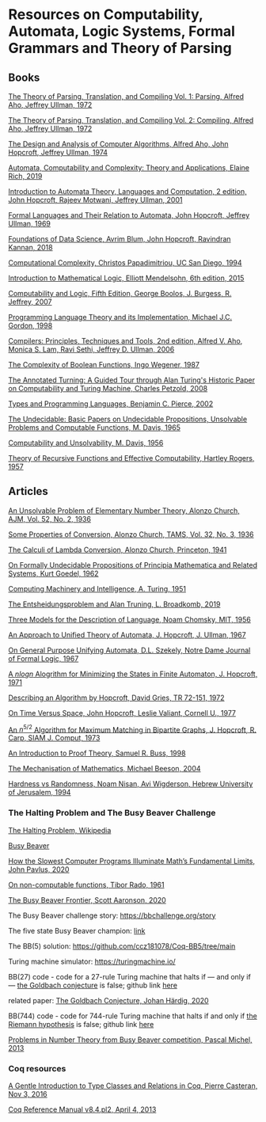 # Resources on Computability, Automata, Logic Systems, Formal Grammars and Theory of Parsing

## Books

[The Theory of Parsing, Translation, and Compiling Vol. 1: Parsing, Alfred Aho, Jeffrey Ullman, 1972](https://github.com/dimitarpg13/computability_and_logic_systems/blob/main/literature/books/Theory_of_Parsing_Translation_Compiling_Aho-Ullman-Parsing-Vol1.pdf)

[The Theory of Parsing, Translation, and Compiling Vol. 2: Compiling, Alfred Aho, Jeffrey Ullman, 1972](https://github.com/dimitarpg13/computability_and_logic_systems/blob/main/literature/books/Theory_of_Parsing_Translation_Compiling_Aho-Ullman-Compiling-Vol2.pdf)

[The Design and Analysis of Computer Algorithms, Alfred Aho, John Hopcroft, Jeffrey Ullman, 1974](https://github.com/dimitarpg13/computability_and_logic_systems/blob/main/literature/books/The_Design_and_Analysis_of_Computer_Algorithms_Aho_Hopcroft_Ullman_1974.pdf)

[Automata, Computability and Complexity: Theory and Applications, Elaine Rich, 2019](https://github.com/dimitarpg13/computability_and_logic_systems/blob/main/literature/books/Automata_Computability_and_Complexity-Theory_and_Applications_Rich_2019.pdf)

[Introduction to Automata Theory, Languages and Computation, 2 edition, John Hopcroft, Rajeev Motwani, Jeffrey Ullman, 2001](https://github.com/dimitarpg13/computability_and_logic_systems/blob/main/literature/books/Intro_to_Automata_Theory_Languages_and_Computation_Hopcroft-Motwani-Ullman-2001.pdf)

[Formal Languages and Their Relation to Automata, John Hopcroft, Jeffrey Ullman, 1969](https://github.com/dimitarpg13/computability_and_logic_systems/blob/main/literature/books/formal-languages-and-their-relation-to-automata-john-e-hopcroft-jeffrey-d-ullman_1969.pdf)

[Foundations of Data Science, Avrim Blum, John Hopcroft, Ravindran Kannan, 2018](https://github.com/dimitarpg13/computability_and_logic_systems/blob/main/literature/books/Foundations_of_Data_Science_Blum_Hopcroft_Kannan_2018.pdf)

[Computational Complexity, Christos Papadimitriou, UC San Diego, 1994](https://github.com/dimitarpg13/computability_and_logic_systems/blob/main/literature/books/Computational_Complexity_Papadimitriu_1994.pdf)

[Introduction to Mathematical Logic, Elliott Mendelsohn, 6th edition, 2015](https://github.com/dimitarpg13/computability_and_logic_systems/blob/main/literature/articles/logic_systems/Mendelson_Introduction_to_Mathematical_Logic_6th_Ed_2015.pdf)

[Computability and Logic, Fifth Edition, George Boolos, J. Burgess, R. Jeffrey, 2007](https://github.com/dimitarpg13/computability_and_logic_systems/blob/main/literature/books/George_S_Boolos_John_P_Burgess_Richard_C_Jeffrey_Computability_and_Logic_5Ed_Cambridge_2007.pdf)

[Programming Language Theory and its Implementation, Michael J.C. Gordon, 1998](https://github.com/dimitarpg13/computability_and_logic_systems/blob/main/literature/books/Programming_Language_Theory_Gordon_1998.pdf)

[Compilers: Principles, Techniques and Tools, 2nd edition, Alfred V. Aho, Monica S. Lam, Ravi Sethi, Jeffrey D. Ullman, 2006](https://github.com/dimitarpg13/computability_and_logic_systems/blob/main/literature/books/Compilers-Principles_Techniques_and_Tools-Aho_Lam_Sethi_Uhlman_2006.pdf)

[The Complexity of Boolean Functions, Ingo Wegener, 1987](https://github.com/dimitarpg13/computability_and_logic_systems/blob/main/literature/articles/ComplexityOfBooleanFunctionsWegener.pdf)

[The Annotated Turning: A Guided Tour through Alan Turing's Historic Paper on Computability and Turing Machine, Charles Petzold, 2008](https://github.com/dimitarpg13/computability_and_logic_systems/blob/main/literature/books/The_Annotated_Turing_Petzold_2008.pdf)

[Types and Programming Languages, Benjamin C. Pierce, 2002](https://github.com/dimitarpg13/computability_and_logic_systems/blob/main/literature/books/Types_and_Programming_Languages_Pierce_2002.pdf)

[The Undecidable: Basic Papers on Undecidable Propositions, Unsolvable Problems and Computable Functions, M. Davis, 1965](https://github.com/dimitarpg13/computability_and_logic_systems/blob/main/literature/books/The_Undecidable_Basic_Papers_on_Undecidable_Propositions_Unsolvable_Problems_and_more_Davis_1965.pdf)

[Computability and Unsolvability, M. Davis, 1956](https://github.com/dimitarpg13/computability_and_logic_systems/blob/main/literature/books/Computability_and_Unsolvability_Martin_Davis_1956.pdf)

[Theory of Recursive Functions and Effective Computability, Hartley Rogers, 1957](https://github.com/dimitarpg13/computability_and_logic_systems/blob/main/literature/books/Hartley_Rogers_Theory_of_Recursive_Functions_and_Effective_Computability-The_MIT_Press_1987.pdf)

## Articles

[An Unsolvable Problem of Elementary Number Theory, Alonzo Church, AJM, Vol. 52, No. 2, 1936](https://github.com/dimitarpg13/computability_and_logic_systems/blob/main/literature/articles/logic_systems/An_Unsolvable_Problem_of_Elementary_Number_Theory_Church_1938.pdf)

[Some Properties of Conversion, Alonzo Church, TAMS, Vol. 32, No. 3, 1936](https://github.com/dimitarpg13/computability_and_logic_systems/blob/main/literature/articles/logic_systems/Some_Properties_of_Conversion_ChurchRosser36.pdf)

[The Calculi of Lambda Conversion, Alonzo Church, Princeton, 1941](https://github.com/dimitarpg13/computability_and_logic_systems/blob/main/literature/articles/logic_systems/church_calculi_1941.pdf)

[On Formally Undecidable Propositions of Principia Mathematica and Related Systems, Kurt Goedel, 1962](https://github.com/dimitarpg13/computability_and_logic_systems/blob/main/literature/articles/logic_systems/Kurt_Goedel_On_Formally_Undecidable_Propositions_of_Principia_Mathematica_and_Related_Systems_1992.pdf)

[Computing Machinery and Intelligence, A. Turing, 1951](https://github.com/dimitarpg13/computability_and_logic_systems/blob/main/literature/articles/ComputingMachineryAndIntelligenceTuring1951.pdf)

[The Entsheidungsproblem and Alan Truning, L. Broadkomb, 2019](https://github.com/dimitarpg13/computability_and_logic_systems/blob/main/literature/articles/The_Entscheidungsproblem_and_Alan_Turing_Brodkorb_2019.pdf)

[Three Models for the Description of Language, Noam Chomsky, MIT, 1956](https://github.com/dimitarpg13/computability_and_logic_systems/blob/main/literature/articles/ThreeModelsForTheDescriptionOfLanguageChomsky.pdf)

[An Approach to Unified Theory of Automata, J. Hopcroft, J. Ullman, 1967](https://github.com/dimitarpg13/computability_and_logic_systems/blob/main/literature/articles/An_Approach_to_Unified_Theory_of_Automata_Hopcroft_Ullman_1967.pdf)

[On General Purpose Unifying Automata, D.L. Szekely, Notre Dame Journal of Formal Logic, 1967](https://github.com/dimitarpg13/computability_and_logic_systems/blob/main/literature/articles/On_General_Purpose_Unifiying_Automata_Szekely_NDJFL_1967.pdf)

[A $n log n$ Alogrithm for Minimizing the States in Finite Automaton, J. Hopcroft, 1971 ](https://github.com/dimitarpg13/computability_and_logic_systems/blob/main/literature/articles/An_n_log_n_Algorithm_for_Minimizing_States_in_Finite_Automaton_Hopcroft_1971_CS-TR-71-190.pdf)

[Describing an Algorithm by Hopcroft, David Gries, TR 72-151, 1972](https://github.com/dimitarpg13/computability_and_logic_systems/blob/main/literature/articles/Describing_an_Algorithm_byHopcroft_D_Gries_1972.pdf)

[On Time Versus Space, John Hopcroft, Leslie Valiant, Cornell U., 1977](https://github.com/dimitarpg13/computability_and_logic_systems/blob/main/literature/articles/On_Time_vs_Space_Hopcroft_Paul_Valiant_1977.pdf)

[An $n^{5/2}$ Algorithm for Maximum Matching in Bipartite Graphs, J. Hopcroft, R. Carp, SIAM J. Comput, 1973](https://github.com/dimitarpg13/computability_and_logic_systems/blob/main/literature/articles/Hopcroft-Karp-bipartite-matching_SIAM_1973.pdf)

[An Introduction to Proof Theory, Samuel R. Buss, 1998](https://github.com/dimitarpg13/computability_and_logic_systems/blob/main/literature/articles/An_Introduction_to_Proof_Theory_Buss_1998.pdf)

[The Mechanisation of Mathematics, Michael Beeson, 2004](https://github.com/dimitarpg13/computability_and_logic_systems/blob/main/literature/articles/The_Mechanization_of_Mathematics_Beeson_2004.pdf)

[Hardness vs Randomness, Noam Nisan, Avi Wigderson, Hebrew University of Jerusalem, 1994](https://github.com/dimitarpg13/computability_and_logic_systems/blob/main/literature/articles/Hardness_vs_Randomness_Nisan_and_Wigderson_1994.pdf)

### The Halting Problem and The Busy Beaver Challenge

[The Halting Problem, Wikipedia](https://en.wikipedia.org/wiki/Halting_problem) 

[Busy Beaver](https://en.wikipedia.org/wiki/Busy_beaver)

[How the Slowest Computer Programs Illuminate Math’s Fundamental Limits, John Pavlus, 2020](https://www.quantamagazine.org/how-the-slowest-computer-programs-illuminate-maths-fundamental-limits-20201210/)

[On non-computable functions, Tibor Rado, 1961](https://github.com/dimitarpg13/computability_and_logic_systems/blob/main/literature/articles/Rado_on_non-computable_functions_1961.pdf)

[The Busy Beaver Frontier, Scott Aaronson, 2020](https://github.com/dimitarpg13/computability_and_logic_systems/blob/main/literature/articles/BusyBeaver_Aaronson_2020.pdf)

The Busy Beaver challenge story: https://bbchallenge.org/story

The five state Busy Beaver champion: [link](https://bbchallenge.org/1RB1LC_1RC1RB_1RD0LE_1LA1LD_1RZ0LA&w=250&ox=0.8)  

The BB(5) solution: https://github.com/ccz181078/Coq-BB5/tree/main

Turing machine simulator: https://turingmachine.io/

BB(27) code - code for a 27-rule Turing machine that halts if — and only if — [the Goldbach conjecture](https://en.wikipedia.org/wiki/Goldbach%27s_conjecture) is false; github link [here](https://gist.github.com/anonymous/a64213f391339236c2fe31f8749a0df6)

related paper: [The Goldbach Conjecture, Johan Härdig, 2020](https://github.com/dimitarpg13/computability_and_logic_systems/blob/main/literature/articles/Goldbach_Conjecture_Hardig_2020.pdf)


BB(744) code - code for 744-rule Turing machine that halts if and only if [the Riemann hypothesis](https://en.wikipedia.org/wiki/Riemann_hypothesis) is false; github link [here](https://github.com/sorear/metamath-turing-machines/blob/master/riemann-matiyasevich-aaronson.nql)

[Problems in Number Theory from Busy Beaver competition, Pascal Michel, 2013](https://github.com/dimitarpg13/computability_and_logic_systems/blob/main/literature/articles/Problems_in_number_theory_from_busy_beaver_competition_Mitchel_2013.pdf)

### Coq resources

[A Gentle Introduction to Type Classes and Relations in Coq, Pierre Casteran, Nov 3, 2016](https://github.com/dimitarpg13/computability_and_logic_systems/blob/main/literature/coq/type_classes_tutorial_Casteran_2016.pdf)

[Coq Reference Manual v8.4.pl2, April 4, 2013](https://github.com/dimitarpg13/computability_and_logic_systems/blob/main/literature/coq/Coq_Reference_Manual_v8.4.pl2.pdf)
